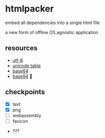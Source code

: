# htmlpacker
embed all dependencies into a single html file

a new form of offline OS agnostic application

## resources
- [utf-8](https://en.wikipedia.org/wiki/UTF-8)
- [unicode table](https://www.utf8-chartable.de/)
- [base64](https://en.wikipedia.org/wiki/Base64)
- [base94](https://gist.github.com/iso2022jp/4054241) 👀

## checkpoints
- [x] text
- [x] png
- [ ] webassembly
- [ ] favicon
- ???

